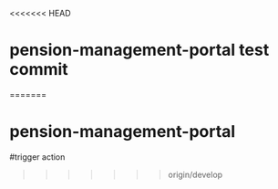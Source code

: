 <<<<<<< HEAD
# pension-management-portal test commit
=======
# pension-management-portal
#trigger action
>>>>>>> origin/develop
